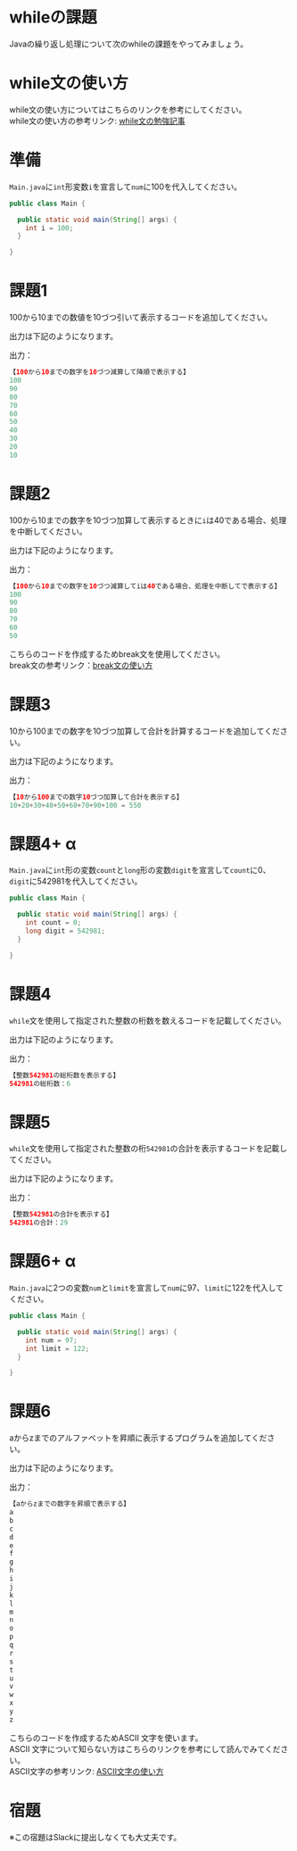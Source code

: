 # whileの課題
Javaの繰り返し処理について次のwhileの課題をやってみましょう。

# while文の使い方
while文の使い方についてはこちらのリンクを参考にしてください。  
while文の使い方の参考リンク: [while文の勉強記事](https://github.com/reytech-co-jp/yume-project/blob/feature/loop_statment_questions/lessons/java/03-Java%E3%81%AE%E7%B9%B0%E3%82%8A%E8%BF%94%E3%81%97%E5%95%8F%E9%A1%8C/Java%E7%B9%B0%E3%82%8A%E8%BF%94%E3%81%97%E6%96%87%E3%81%AE%E5%8B%89%E5%BC%B7%E8%A8%98%E4%BA%8B.md#while%E6%96%87%E3%81%AE%E4%BD%BF%E3%81%84%E6%96%B9)

# 準備

`Main.java`に`int`形変数`i`を宣言して`num`に100を代入してください。

```java
public class Main {

  public static void main(String[] args) {
    int i = 100;
  }

}
```

# 課題1
100から10までの数値を10づつ引いて表示するコードを追加してください。  

出力は下記のようになります。

出力：

```java
【100から10までの数字を10づつ減算して降順で表示する】
100
90
80
70
60
50
40
30
20
10
```

# 課題2
100から10までの数字を10づつ加算して表示するときに`i`は40である場合、処理を中断してください。  

出力は下記のようになります。

出力：

```java
【100から10までの数字を10づつ減算してiは40である場合、処理を中断してで表示する】
100
90
80
70
60
50
```
こちらのコードを作成するためbreak文を使用してください。  
break文の参考リンク：[break文の使い方](https://www.javadrive.jp/start/for/index9.html)

# 課題3
10から100までの数字を10づつ加算して合計を計算するコードを追加してください。  

出力は下記のようになります。

出力：
```java
【10から100までの数字10づつ加算して合計を表示する】
10+20+30+40+50+60+70+90+100 = 550
```

# 課題4+ α
`Main.java`に`int`形の変数`count`と`long`形の変数`digit`を宣言して`count`に0、`digit`に542981を代入してください。  

```java
public class Main {

  public static void main(String[] args) {
    int count = 0;
    long digit = 542981;
  }

}
```

# 課題4

`while`文を使用して指定された整数の桁数を数えるコードを記載してください。  

出力は下記のようになります。

出力：

```java
【整数542981の総桁数を表示する】
542981の総桁数：6
```

# 課題5

`while`文を使用して指定された整数の桁`542981`の合計を表示するコードを記載してください。  

出力は下記のようになります。  

出力：

```java
【整数542981の合計を表示する】
542981の合計：29
```

# 課題6+ α

`Main.java`に2つの変数`num`と`limit`を宣言して`num`に97、`limit`に122を代入してください。
```java
public class Main {

  public static void main(String[] args) {
    int num = 97;
    int limit = 122;
  }

}
```
# 課題6
aからzまでのアルファベットを昇順に表示するプログラムを追加してください。  

出力は下記のようになります。  

出力：

```java
【aからzまでの数字を昇順で表示する】
a
b
c
d
e
f
g
h
i
j
k
l
m
n
o
p
q
r
s
t
u
v
w
x
y
z
```
こちらのコードを作成するためASCII 文字を使います。  
ASCII 文字について知らない方はこちらのリンクを参考にして読んでみてください。  
ASCII文字の参考リンク: [ASCII文字の使い方](https://java-reference.com/java_info_ascii.html)
# 宿題

※この宿題はSlackに提出しなくても大丈夫です。
